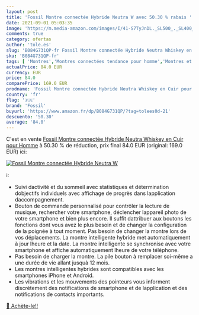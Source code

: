 ```yaml
---
layout: post
title: 'Fossil Montre connectée Hybride Neutra W avec 50.30 % rabais '
date: 2021-09-01 05:03:35
image: 'https://m.media-amazon.com/images/I/41-S7TyJnDL._SL500_._SL400_.jpg'
comments: true
category: ofertas
author: 'tole.es'
slug: 'B084G731QP-fr Fossil Montre connectée Hybride Neutra Whiskey en Cuir...'
sku: 'B084G731QP-fr'
tags: [ 'Montres','Montres connectées tendance pour homme','Montres et accessoires','Montres homme','fossil', ]
actualPrice: 84.0 EUR
currency: EUR
price: 84.0
comparePrice: 169.0 EUR
prodname: 'Fossil Montre connectée Hybride Neutra Whiskey en Cuir pour Homme'
country: 'fr'
flag: '🇫🇷'
brand: 'Fossil'
buyurl: 'https://www.amazon.fr/dp/B084G731QP/?tag=tolees0d-21'
descuento: '50.30'
average: '84.0'
---
```


C'est en vente [Fossil Montre connectée Hybride Neutra Whiskey en Cuir pour Homme](https://www.amazon.fr/dp/B084G731QP/?tag=tolees0d-21)  à  50.30 % de réduction, prix final  84.0 EUR (original: 169.0 EUR) ici:

[![Fossil Montre connectée Hybride Neutra W](https://m.media-amazon.com/images/I/41-S7TyJnDL._SL500_._SL400_.jpg)](https://www.amazon.fr/dp/B084G731QP/?tag=tolees0d-21)

ℹ️:

- Suivi dactivité et du sommeil avec statistiques et détermination dobjectifs individuels avec affichage de progrès dans lapplication daccompagnement.
- Bouton de commande personnalisé pour contrôler la lecture de musique, rechercher votre smartphone, déclencher lappareil photo de votre smartphone et bien plus encore. Il suffit dattribuer aux boutons les fonctions dont vous avez le plus besoin et de changer la configuration de la poignée à tout moment. Pas besoin de changer la montre lors de vos déplacements. La montre intelligente hybride met automatiquement à jour lheure et la date. La montre intelligente se synchronise avec votre smartphone et affiche automatiquement lheure de votre téléphone.
- Pas besoin de charger la montre. La pile bouton à remplacer soi-même a une durée de vie allant jusquà 12 mois.
- Les montres intelligentes hybrides sont compatibles avec les smartphones iPhone et Android.
- Les vibrations et les mouvements des pointeurs vous informent discrètement des notifications de smartphone et de lapplication et des notifications de contacts importants.

[🛒 Achète-le!!](https://www.amazon.fr/dp/B084G731QP/?tag=tolees0d-21)
